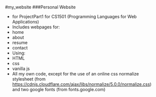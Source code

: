 #my_website
###Personal Website
* for ProjectPart1 for CS1501 (Programming Languages for Web Applications)
* Includes webpages for:
 * home
 * about
 * resume
 * contact
* Using:
 * HTML
 * css
 * vanilla js
* All my own code, except for the use of an online css normalize stylesheet (from https://cdnjs.cloudflare.com/ajax/libs/normalize/5.0.0/normalize.css) and two google fonts (from fonts.google.com)

